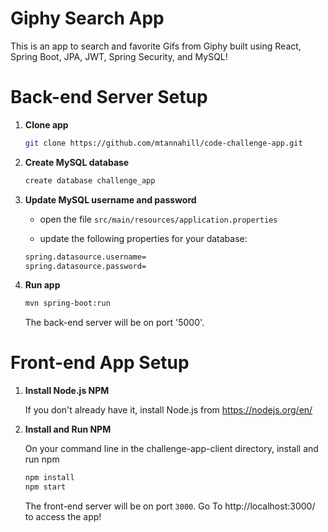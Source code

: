 # Giphy Search App
This is an app to search and favorite Gifs from Giphy built using React, Spring Boot, JPA, JWT, Spring Security, and MySQL!

# Back-end Server Setup

1. **Clone app**

	```bash
	git clone https://github.com/mtannahill/code-challenge-app.git
	```

2. **Create MySQL database**

	```bash
	create database challenge_app
	```

3. **Update MySQL username and password**

	+ open the file `src/main/resources/application.properties`

	+ update the following properties for your database:
    
    ```bash
    spring.datasource.username= 
    spring.datasource.password= 
 	```   

4. **Run app**

	```bash
	mvn spring-boot:run
	```

	The back-end server will be on port '5000'.
    
# Front-end App Setup 

1. **Install Node.js NPM**

    If you don't already have it, install Node.js from https://nodejs.org/en/
    
2. **Install and Run NPM**

    On your command line in the challenge-app-client directory, install and run npm

    ```bash
    npm install
    npm start
    ```

    The front-end server will be on port `3000`.   Go To http://localhost:3000/ to access the app!
